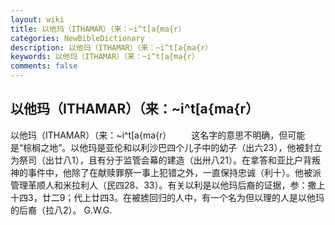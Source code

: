 ```yaml
---
layout: wiki
title: 以他玛（ITHAMAR）（来：~i^t[a{ma{r）
categories: NewBibleDictionary
description: 以他玛（ITHAMAR）（来：~i^t[a{ma{r）
keywords: 以他玛（ITHAMAR）（来：~i^t[a{ma{r）
comments: false
---
```


## 以他玛（ITHAMAR）（来：~i^t[a{ma{r）



以他玛（ITHAMAR）（来：~i^t[a{ma{r）
　　这名字的意思不明确，但可能是“棕榈之地”。以他玛是亚伦和以利沙巴四个儿子中的幼子（出六23），他被封立为祭司（出廿八1），且有分于监管会幕的建造（出卅八21）。在拿答和亚比户背叛神的事件中，他除了在献赎罪祭一事上犯错之外，一直保持忠诚（利十）。他被派管理革顺人和米拉利人（民四28、33）。有关以利是以他玛后裔的证据，参：撒上十四3，廿二9；代上廿四3。在被掳回归的人中，有一个名为但以理的人是以他玛的后裔（拉八2）。
G.W.G.





